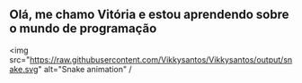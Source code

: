 ## Olá, me chamo Vitória e estou aprendendo sobre o mundo de programação


<!-- Snake SVG -->

<img src="https://raw.githubusercontent.com/Vikkysantos/Vikkysantos/output/snake.svg" alt="Snake animation" /


<!--
**Vikkysantos/Vikkysantos** is a ✨ _special_ ✨ repository because its `README.md` (this file) appears on your GitHub profile.

Here are some ideas to get you started:

- 🔭 I’m currently working on ...
- 🌱 I’m currently learning ...
- 👯 I’m looking to collaborate on ...
- 🤔 I’m looking for help with ...
- 💬 Ask me about ...
- 📫 How to reach me: ...
- 😄 Pronouns: ...
- ⚡ Fun fact: ...
-->
